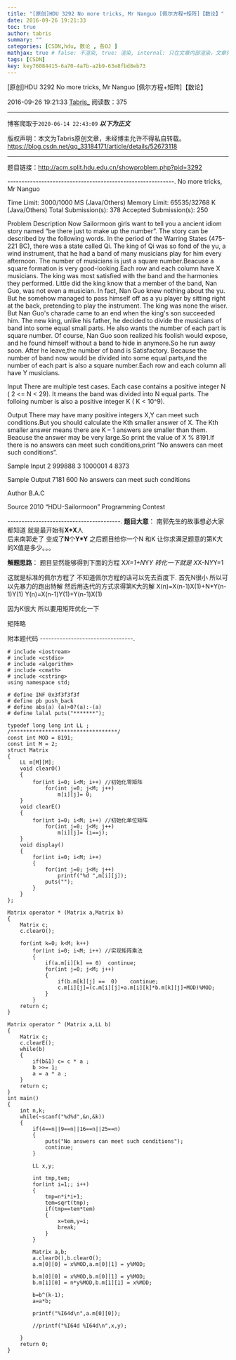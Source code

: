 ```yaml
---
title: "[原创]HDU 3292 No more tricks, Mr Nanguo [佩尔方程+矩阵]【数论】"
date: 2016-09-26 19:21:33
toc: true
author: tabris
summary: ""
categories: [CSDN,hdu, 数论 , 各OJ ]
mathjax: true # false: 不渲染, true: 渲染, internal: 只在文章内部渲染，文章列表中不渲染
tags: [CSDN]
key: key76084415-6a70-4a7b-a2b9-63e8fbd8eb73
---
```


[原创]HDU 3292 No more tricks, Mr Nanguo [佩尔方程+矩阵]【数论】

2016-09-26 19:21:33  [Tabris_](https://me.csdn.net/qq_33184171) 阅读数：375

---

博客爬取于`2020-06-14 22:43:09`
***以下为正文***

版权声明：本文为Tabris原创文章，未经博主允许不得私自转载。
https://blog.csdn.net/qq_33184171/article/details/52673118

<!-- more -->

---

题目链接：http://acm.split.hdu.edu.cn/showproblem.php?pid=3292

-----------------------------------------------------------.
No more tricks, Mr Nanguo

Time Limit: 3000/1000 MS (Java/Others)    Memory Limit: 65535/32768 K (Java/Others)
Total Submission(s): 378    Accepted Submission(s): 250


Problem Description
Now Sailormoon girls want to tell you a ancient idiom story named “be there just to make up the number”. The story can be described by the following words.
In the period of the Warring States (475-221 BC), there was a state called Qi. The king of Qi was so fond of the yu, a wind instrument, that he had a band of many musicians play for him every afternoon. The number of musicians is just a square number.Beacuse a square formation is very good-looking.Each row and each column have X musicians.
The king was most satisfied with the band and the harmonies they performed. Little did the king know that a member of the band, Nan Guo, was not even a musician. In fact, Nan Guo knew nothing about the yu. But he somehow managed to pass himself off as a yu player by sitting right at the back, pretending to play the instrument. The king was none the wiser. But Nan Guo's charade came to an end when the king's son succeeded him. The new king, unlike his father, he decided to divide the musicians of band into some equal small parts. He also wants the number of each part is square number. Of course, Nan Guo soon realized his foolish would expose, and he found himself without a band to hide in anymore.So he run away soon.
After he leave,the number of band is Satisfactory. Because the number of band now would be divided into some equal parts,and the number of each part is also a square number.Each row and each column all have Y musicians.
 

Input
There are multiple test cases. Each case contains a positive integer N ( 2 <= N < 29). It means the band was divided into N equal parts. The folloing number is also a positive integer K ( K < 10^9).
 

Output
There may have many positive integers X,Y can meet such conditions.But you should calculate the Kth smaller answer of X. The Kth smaller answer means there are K – 1 answers are smaller than them. Beacuse the answer may be very large.So print the value of X % 8191.If there is no answers can meet such conditions,print “No answers can meet such conditions”.
 

Sample Input
2 999888
3 1000001
4 8373
 

Sample Output
7181
600 
No answers can meet such conditions
 

Author
B.A.C
 

Source
2010 “HDU-Sailormoon” Programming Contest

----------------------------------------.
**题目大意**：
南郭先生的故事想必大家都知道
就是最开始有**X*X**人   
后来南郭走了
变成了**N**个**Y*Y**
之后题目给你一个N 和K
让你求满足题意的第K大的X值是多少。。。

**解题思路**：
题目显然能够得到下面的方程 
X*X=1+N*Y*Y
转化一下就是 
X*X-N*Y*Y=1

这就是标准的佩尔方程了  不知道佩尔方程的话可以先去百度下.
首先N很小 所以可以先暴力的跑出特解 然后用迭代的方式求得第K大的解
X(n)=X(n-1)X(1)+N*Y(n-1)Y(1)
Y(n)=X(n-1)Y(1)+Y(n-1)X(1)

因为K很大 所以要用矩阵优化一下  

矩阵略

附本题代码
---------------------------------.
```
# include <iostream>
# include <cstdio>
# include <algorithm>
# include <cmath>
# include <cstring>
using namespace std;

# define INF 0x3f3f3f3f
# define pb push_back
# define abs(a) (a)>0?(a):-(a)
# define lalal puts("*******");

typedef long long int LL ;
/**********************************/
const int MOD = 8191;
const int M = 2;
struct Matrix
{
    LL m[M][M];
    void clearO()
    {
        for(int i=0; i<M; i++) //初始化零矩阵
            for(int j=0; j<M; j++)
                m[i][j]= 0;
    }
    void clearE()
    {
        for(int i=0; i<M; i++) //初始化单位矩阵
            for(int j=0; j<M; j++)
                m[i][j]= (i==j);
    }
    void display()
    {
        for(int i=0; i<M; i++)
        {
            for(int j=0; j<M; j++)
                printf("%d ",m[i][j]);
            puts("");
        }
    }
};

Matrix operator * (Matrix a,Matrix b)
{
    Matrix c;
    c.clearO();

    for(int k=0; k<M; k++)
        for(int i=0; i<M; i++) //实现矩阵乘法
        {
            if(a.m[i][k] == 0)  continue;
            for(int j=0; j<M; j++)
            {
                if(b.m[k][j] ==  0)    continue;
                c.m[i][j]=(c.m[i][j]+a.m[i][k]*b.m[k][j]+MOD)%MOD;
            }
        }
    return c;
}

Matrix operator ^ (Matrix a,LL b)
{
    Matrix c;
    c.clearE();
    while(b)
    {
        if(b&1) c= c * a ;
        b >>= 1;
        a = a * a ;
    }
    return c;
}
int main()
{
    int n,k;
    while(~scanf("%d%d",&n,&k))
    {
        if(4==n||9==n||16==n||25==n)
        {
            puts("No answers can meet such conditions");
            continue;
        }

        LL x,y;

        int tmp,tem;
        for(int i=1;; i++)
        {
            tmp=n*i*i+1;
            tem=sqrt(tmp);
            if(tmp==tem*tem)
            {
                x=tem,y=i;
                break;
            }
        }

        Matrix a,b;
        a.clearO(),b.clearO();
        a.m[0][0] = x%MOD,a.m[0][1] = y%MOD;

        b.m[0][0] = x%MOD,b.m[0][1] = y%MOD;
        b.m[1][0] = n*y%MOD,b.m[1][1] = x%MOD;

        b=b^(k-1);
        a=a*b;

        printf("%I64d\n",a.m[0][0]);

        //printf("%I64d %I64d\n",x,y);

    }
    return 0;
}

```

